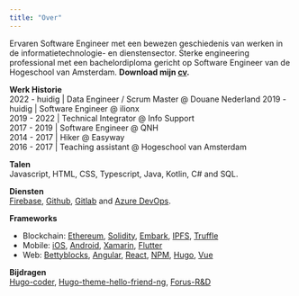 ```yaml
---
title: "Over"
---
```


Ervaren Software Engineer met een bewezen geschiedenis van werken in de informatietechnologie- en dienstensector. Sterke engineering professional met een bachelordiploma gericht op Software Engineer van de Hogeschool van Amsterdam.
__Download mijn [cv](https://drive.google.com/uc?export=download&id=1NMcwfurrZ_74_xQFppRGzY2BKrOTfCd-).__

__Werk Historie__  
2022 - huidig | Data Engineer / Scrum Master @ Douane Nederland
2019 - huidig | Software Engineer @ ilionx  
2019 - 2022 | Technical Integrator @ Info Support  
2017 - 2019 | Software Engineer @ QNH  
2014 - 2017 | Hiker @ Easyway  
2016 - 2017 | Teaching assistant @ Hogeschool van Amsterdam   

__Talen__   
Javascript, HTML, CSS, Typescript, Java, Kotlin, C# and SQL.

__Diensten__    
[Firebase](https://firebase.google.com/), [Github](https://github.com/Reijnn), [Gitlab](https://gitlab.com/Reijnn) and [Azure DevOps](https://azure.microsoft.com/en-us/services/devops/).

__Frameworks__  

* Blockchain: [Ethereum](https://www.ethereum.org/), [Solidity](http://solidity.readthedocs.io), [Embark](https://github.com/embark-framework/embark), [IPFS](https://ipfs.io/), [Truffle](http://truffleframework.com/)
* Mobile: [iOS](https://developer.apple.com/), [Android](https://developer.android.com/), [Xamarin](https://www.xamarin.com/), [Flutter](https://flutter.io/)
* Web: [Bettyblocks](https://www.bettyblocks.com/), [Angular](https://angular.io/), [React](https://reactjs.org/), [NPM](https://www.npmjs.com/), [Hugo](https://gohugo.io/), [Vue](https://vuejs.org/)

__Bijdragen__   
[Hugo-coder](https://github.com/luizdepra/hugo-coder/commits?author=Reijnn), [Hugo-theme-hello-friend-ng](https://github.com/rhazdon/hugo-theme-hello-friend-ng/commits?author=Reijnn), [Forus-R&D](https://github.com/teamforus/research-and-development/commits?author=Reijnn)
